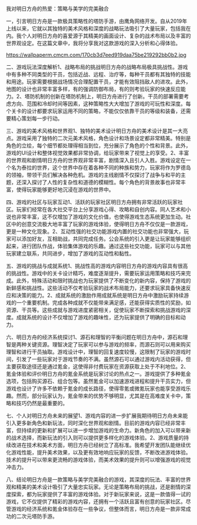 我对明日方舟的热爱：策略与美学的完美融合

一，引言明日方舟是一款极具策略性的塔防手游，由鹰角网络开发。自从2019年上线以来，它就以其独特的美术风格和深度的战略玩法吸引了大量玩家，包括我在内。我个人对明日方舟的喜爱源于其精美的画面设计、复杂的战术布局以及丰富的世界观设定。在这篇文章中，我将分享我对这款游戏的深入分析和心得体验。

https://wallpaperm.cmcm.com/170cb3d7eed919daa75be219292bb0b2.jpg

二、游戏玩法深度解析1、战略布局的挑战明日方舟的战略布局极具挑战性。游戏中有多种不同类型的干员，包括近战、远程、治疗等，每种干员都有其独特的技能和用途。玩家需要根据战场情况合理配置干员，才能有效阻挡敌人的进攻。此外，地图的设计也非常丰富多样，有的强调防御布局，有的则考验玩家的快速反应能力。2、塔防机制的创新在塔防机制上，明日方舟进行了创新。干员的部署需要考虑方向、范围和冷却时间等因素，这种策略性大大增加了游戏的可玩性和深度。每个关卡的设计都要求玩家运用不同的策略，不能仅仅依靠干员的等级和装备，还需要精心策划每一步行动。

三、游戏的美术风格和世界观1、独特的美术设计明日方舟的美术设计是其一大亮点。游戏采用了独特的二次元美术风格，角色设计和场景设定都非常精美。特别是角色的立绘，每个细节都处理得相当到位，充分展示了角色的个性和背景。此外，游戏的UI设计和整体视觉效果都非常协调，给玩家带来了视觉上的享受。2、丰富的世界观和剧情明日方舟的世界观非常丰富，剧情深入且引人入胜。游戏设定在一个名为泰拉的世界，这个世界中存在着各种不同的种族和势力，玩家将作为罗德岛的领袖，带领干员们解决各种危机。游戏的主线剧情不仅探讨了战争与和平的主题，还深入探讨了人性的复杂性和道德的模糊性。每个角色的背景故事也非常丰富，使得玩家能够更好地沉浸在游戏的世界中。

 

四、游戏的社区与玩家互动1、活跃的玩家社区明日方舟拥有非常活跃的玩家社区。玩家们经常在各大社交平台上分享游戏心得、攻略和自创内容。同人艺术和小说也非常丰富，这不仅增加了游戏的文化价值，也使得游戏生态系统更加生动。社区中的创意交流极大地丰富了玩家的游戏体验，使得明日方舟不仅仅是一款游戏，更是一种文化现象。2、互动性强的社交功能游戏内置的社交功能也非常强大，玩家可以添加好友，互相助战，共同完成任务。公会系统的引入更是让玩家能够组织起来，进行团队作战，体验集体游戏的乐趣。通过这些社交功能，玩家可以与其他玩家建立联系，共同进步，增加了游戏的互动性和黏性。

五、游戏的挑战与成就系统1、挑战性高的游戏内容明日方舟的游戏内容具有很高的挑战性。游戏中的关卡设计精巧，难度逐渐提升，需要玩家运用策略和技巧来完成。此外，特殊活动和限时挑战也为玩家提供了不断变化的新内容，保持了游戏的新鲜感和挑战性。这些活动不仅考验玩家的战术布局能力，还要求玩家具备快速反应和决策的能力。2、成就系统的激励作用成就系统是明日方舟中激励玩家持续游戏的一个重要机制。完成各种成就不仅能带来满足感，还能获得实质性的奖励，如资源、干员等。这些成就与游戏进度紧密相关，促使玩家不断探索和挑战游戏的深度。成就系统的设计不仅增加了游戏的趣味性，还为玩家提供了明确的目标和动力。

六、明日方舟的经济系统探讨1、源石和理智的平衡问题在明日方舟中，源石和理智是两种关键资源。理智决定了玩家可以参与游戏的频率，而源石则可以用来购买理智和进行干员抽取。游戏设计中，理智的回复速度较慢，这限制了玩家的游戏时间，引发了一些玩家对于游戏节奏的不满。虽然源石可以通过游戏内活动获得，但主要获取途径还是通过氪金，这使得非付费玩家在资源获取上处于不利地位。2、氪金体验和评价明日方舟的氪金系统是玩家讨论的热点之一。游戏提供了多种氪金选项，包括购买源石、组合包等。虽然氪金可以加速游戏进程和提升干员实力，但游戏也设计了许多不依赖于氪金的成长路径，使得零氪或微氪玩家也能享受游戏乐趣。然而，部分玩家认为，氪金带来的优势不够明显，尤其是在高难度关卡中，策略和技巧仍然是最重要的。

七、个人对明日方舟未来的展望1、游戏内容的进一步扩展我期待明日方舟未来能引入更多新角色和新玩法，同时深化世界观和剧情。目前的游戏内容已经非常丰富，但持续的更新和扩展可以进一步增加游戏的生命力。新角色的加入可以带来新的战术选择，而新玩法的引入则可以提供更多样化的游戏体验。2、游戏质量的持续改进在技术和美术方面，明日方舟已经树立了高标准。我希望开发团队能继续优化游戏性能，提升美术效果，以及更有效地响应玩家的反馈，不断改进游戏体验。技术的提升可以带来更流畅的游戏体验，而美术效果的提升则可以增强游戏的视觉冲击力。

​                                八、结论明日方舟是一款策略与美学完美融合的游戏，其深度的玩法、丰富的世界观和精美的美术设计吸引了大量忠实玩家。无论是策略布局的挑战，还是剧情的深度探索，都为玩家提供了丰富的游戏体验。对于新玩家来说，这是一款值得一试的游戏，它不仅提供了精彩的游戏内容，还拥有一个活跃且富有创意的玩家社区。尽管游戏的经济系统和氪金体验存在一些争议，但整体而言，明日方舟是一款非常成功的二次元塔防手游。